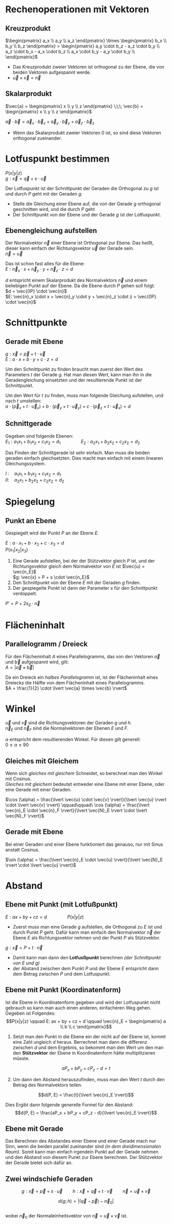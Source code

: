 # Rechenoperationen mit Vektoren
## Kreuzprodukt

$\begin{pmatrix} a_x \\ a_y \\ a_z \end{pmatrix} \times \begin{pmatrix} b_x \\ b_y \\ b_z \end{pmatrix} = \begin{pmatrix}
    a_y \cdot b_z - a_z \cdot b_y \\
    a_z \cdot b_x - a_x \cdot b_z \\
    a_x \cdot b_y - a_y \cdot b_y \\
\end{pmatrix}$

 - Das Kreuzprodukt zweier Vektoren ist orthogonal zu der Ebene, die von beiden Vektoren aufgespannt werde.
 - $\vec{u} \times \vec{v} = \vec{n}$

## Skalarprodukt

$\vec{a} = \begin{pmatrix} x \\ y \\ z \end{pmatrix} 
\;\;\;
\vec{b} = \begin{pmatrix} x \\ y \\ z \end{pmatrix}$

$\vec{a} \cdot \vec{b} = \vec{a}_x \cdot \vec{b}_x + \vec{a}_y \cdot \vec{b}_y + \vec{a}_z \cdot \vec{b}_z$

- Wenn das Skalarprodukt zweier Vektoren $0$ ist, so sind diese Vektoren orthogonal zueinander.

# Lotfuspunkt bestimmen

$P(x|y|z)$  
$g: \vec{x} = \vec{q} + s \cdot \vec{u}$

Der Lotfuspunkt ist der Schnittpunkt der Geraden die Orthogonal zu $g$ ist und durch $P$ geht mit der Geraden $g$.

- Stelle die Gleichung einer Ebene auf, die von der Gerade $g$ orthogonal geschnitten wird, und die durch $P$ geht
- Der Schnittpunkt von der Ebene und der Gerade $g$ ist der Lotfuspunkt.

## Ebenengleichung aufstellen
Der Normalvektor $\vec{n}$ einer Ebene ist Orthogonal zur Ebene. Das heißt, dieser kann einfach der Richtungsvektor $\vec{u}$ der Gerade sein.  
$\vec{n} = \vec{u}$

Das ist schon fast alles für die Ebene:  
$E: \vec{n}_x \cdot x + \vec{n}_y \cdot y + \vec{n}_z \cdot z = d$

$d$ entspricht einem Skalarprodukt des Normalvektors $\vec{n}$ und einem beliebigen Punkt auf der Ebene. Da die Ebene durch $P$ gehen soll folgt:  
$d = \vec{0P} \cdot \vec{n}$  
$E: \vec{n}_x \cdot x + \vec{n}_y \cdot y + \vec{n}_z \cdot z = \vec{0P} \cdot \vec{n}$

# Schnittpunkte
## Gerade mit Ebene

$g: \vec{x} = \vec{p} + t \cdot \vec{u}$  
$E: a\cdot x + b\cdot y + c\cdot z = d$

Um den Schnittpunkt zu finden braucht man zuerst den Wert des Parameters $t$ der Gerade $g$. Hat man diesen Wert, kann man ihn in die Geradengleichung einsetzten und der resultierende Punkt ist der Schnittpunkt.

Um den Wert für $t$ zu finden, muss man folgende Gleichung aufstellen, und nach $t$ umstellen:  
$a \cdot (\vec{p}_x + t \cdot \vec{u}_x) + b \cdot (\vec{p}_y + t \cdot \vec{u}_y) + c \cdot (\vec{p}_z + t \cdot \vec{u}_x) = d$

## Schnittgerade

Gegeben sind folgende Ebenen:  
$E_1: a_1x_1 + b_1x_2 + c_1x_2 = d_1 \qquad\qquad E_2: a_2x_1 + b_2x_2 + c_2x_2 = d_2$

Das Finden der Schnittgerade ist sehr einfach. Man muss die beiden geraden einfach gleichsetzten. Dies macht man einfach mit einem linearen Gleichungssystem.

$I\;: \quad a_1x_1 + b_1x_2 + c_1x_2 = d_1$  
$II: \quad a_2x_1 + b_2x_2 + c_2x_2 = d_2$

# Spiegelung
## Punkt an Ebene

Gespiegelt wird der Punkt $P$ an der Ebene $E$.

$E: a \cdot x_1 + b \cdot x_2 + c \cdot x_3 = d$  
$P(x_1|x_2|x_3)$

1. Eine Gerade aufstellen, bei der der Stützvektor gleich $P$ ist, und der Richtungsvektor gleich dem Normalvektor von $E$ ist $\vec{u} = \vec{n_E}$  
$g: \vec{x} = P + s \cdot \vec{n_E}$
2. Den Schnittpunkt von der Ebene $E$ mit der Geraden $g$ finden.  
3. Der gespiegelte Punkt ist dann der Parameter $s$ für den Schnittpunkt verdoppelt.

$P' = P + 2s_S \cdot \vec{n}$

# Flächeninhalt
## Parallelogramm / Dreieck

Für den Flächeninhalt $A$ eines Parallelogramms, das von den Vektoren $\vec{a}$ und $\vec{b}$ aufgespannt wird, gilt:  
$A = \lvert \vec{a} \times \vec{b} \rvert$

Da ein Dreieck ein *halbes Parallelogramm* ist, ist der Flächeninhalt eines Dreiecks die Hälfte von dem Flächeninhalt eines Parallelogramms.  
$A = \frac{1}{2} \cdot \lvert \vec{a} \times \vec{b} \rvert$

# Winkel

$\vec{u}$ und $\vec{{v}}$ sind die Richtungsvektoren der Geraden $g$ und $h$.  
$\vec{n}_E$ und $\vec{n}_F$ sind die Normalvektoren der Ebenen $E$ und $F$.

$\alpha$ entspricht dem resultierenden Winkel. Für diesen gilt generell:  
$0 \le \alpha \le 90$

## Gleiches mit Gleichem

Wenn sich *gleiches mit gleichem* Schneidet, so berechnet man den Winkel mit Cosinus.  
*Gleiches mit gleichem* bedeutet entweder eine Ebene mit einer Ebene, oder eine Gerade mit einer Geraden.

$\cos (\alpha) = \frac{\lvert \vec{u} \cdot \vec{v} \rvert}{\lvert \vec{u} \rvert \cdot \lvert \vec{v} \rvert}
\qquad\qquad\
\cos (\alpha) = \frac{\lvert \vec{n}_E \cdot \vec{n}_F \rvert}{\lvert \vec{N}_E \rvert \cdot \lvert \vec{N}_F \rvert}$

## Gerade mit Ebene

Bei einer Geraden und einer Ebene funktioniert das genauso, nur mit Sinus anstatt Cosinus.

$\sin (\alpha) = \frac{\lvert \vec{n}_E \cdot \vec{u} \rvert}{\lvert \vec{N}_E \rvert \cdot \lvert \vec{u} \rvert}$

# Abstand
## Ebene mit Punkt (mit Lotfußpunkt)

$E: ax + by + cz = d \qquad\qquad P(x|y|z)$

- Zuerst muss man eine Gerade $g$ aufstellen, die Orthogonal zu $E$ ist und durch Punkt $P$ geht. Dafür kann man einfach den Normalvektor $\vec{n}$ der Ebene $E$ als Richtungsvektor nehmen und der Punkt $P$ als Stützvektor.

$g: \vec{x} = P + t \cdot \vec{n}$

- Damit kann man dann den **Lotfusßpunkt** berechnen *(der Schnittpunkt von $E$ und $g$)*
- der Abstand zwischen dem Punkt $P$ und der Ebene $E$ entspricht dann dem Betrag zwischen $P$ und dem Lotfuspunkt.

## Ebene mit Punkt (Koordinatenform)

Ist die Ebene in Koordinatenform gegeben und wird der Lotfuspunkt nicht gebrauch so kann man auch einen anderen, einfacheren Weg gehen. Gegeben ist Folgendes:  
$$P(x|y|z) \qquad E: ax + by + cz = d \qquad \vec{n}_E = \begin{pmatrix}
    a \\
    b \\
    c
\end{pmatrix}$$

1. Setzt man den Punkt in die Ebene ein der nicht auf der Ebene ist, kommt eine Zahl ungleich $d$ heraus. Berrechnet man dann die differenz zwischen $d$ und dem Ergebnis, so bekommt man den Wert um den man den **Stützvektor** der Ebene in Koordinatenform hätte multiplitzieren müsste.

$$aP_x + bP_y + cP_z - d = t$$

2. Um dann den Abstand herauszufinden, muss man den Wert $t$ durch den Betrag des Normalvektors teilen.

$$d(P, E) = \frac{t}{\lvert \vec{n}_E \rvert}$$

Dies Ergibt dann folgende generelle Formel für den Abstand:  
$$d(P, E) = \frac{aP_x + bP_y + cP_z - d}{\lvert \vec{n}_E \rvert}$$

## Ebene mit Gerade

Das Berechnen des Abstandes einer Ebene und einer Gerade mach nur Sinn, wenn die beiden parallel zueinander sind *(in dem dreidimensionalen Raum)*. Somit kann man einfach irgendein Punkt auf der Gerade nehmen und den Abstand von diesem Punkt zur Ebene berechnen. Der Stützvektor der Gerade bietet sich dafür an.

## Zwei windschiefe Geraden

$$g: \vec{x} = \vec{p} + s \cdot \vec{u}
\qquad
h: \vec{x} = \vec{q} + t \cdot \vec{v}
\qquad
\vec{n} = \vec{u} \times \vec{v}$$

$$d(g; h) = \lvert (\vec{q} - \vec{p}) - \vec{n}_0 \rvert$$  
wobei $\vec{n}_0$ der Normaleinheitsvektor von $\vec{n} = \vec{u} \times \vec{v}$ ist.
